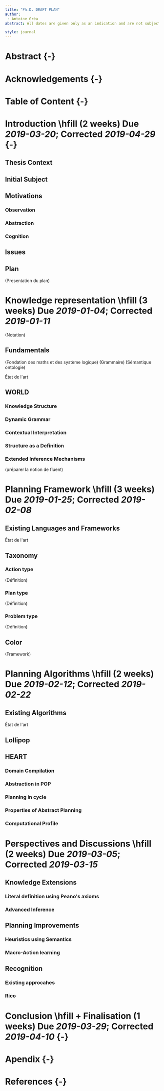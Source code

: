 ```yaml
---
title: "Ph.D. DRAFT PLAN"
author: 
 - Antoine Gréa
abstract: All dates are given only as an indication and are not subject to formal commitment.

style: journal
---
```


# Abstract {-}

# Acknowledgements {-}

# Table of Content {-}

# Introduction \hfill (2 weeks) Due _2019-03-20_; Corrected _2019-04-29_ {-}

## Thesis Context

## Initial Subject

## Motivations

### Observation

### Abstraction

### Cognition

## Issues

## Plan

(Presentation du plan)

# Knowledge representation \hfill (3 weeks) Due _2019-01-04_; Corrected _2019-01-11_

(Notation)

## Fundamentals

(Fondation des maths et des système logique)
(Grammaire)
(Sémantique ontologie)

État de l'art

## WORLD

### Knowledge Structure

### Dynamic Grammar

### Contextual Interpretation

### Structure as a Definition

### Extended Inference Mechanisms

(préparer la notion de fluent)

# Planning Framework \hfill (3 weeks) Due _2019-01-25_; Corrected _2019-02-08_

## Existing Languages and Frameworks

État de l'art

## Taxonomy

### Action type

(Définition)

### Plan type

(Définition)

### Problem type

(Définition)

## Color

(Framework)

# Planning Algorithms \hfill (2 weeks) Due _2019-02-12_; Corrected _2019-02-22_

## Existing Algorithms

État de l'art

## Lollipop

## HEART

### Domain Compilation

### Abstraction in POP

### Planning in cycle

### Properties of Abstract Planning

### Computational Profile

# Perspectives and Discussions \hfill (2 weeks) Due _2019-03-05_; Corrected _2019-03-15_

## Knowledge Extensions

### Literal definition using Peano's axioms

### Advanced Inference

## Planning Improvements

### Heuristics using Semantics

### Macro-Action learning

## Recognition

### Existing approcahes

### Rico

# Conclusion \hfill + Finalisation (1 weeks) Due _2019-03-29_; Corrected _2019-04-10_ {-}

# Apendix {-}

# References {-}


